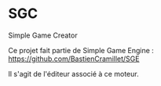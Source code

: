 SGC
===

Simple Game Creator

Ce projet fait partie de Simple Game Engine : https://github.com/BastienCramillet/SGE

Il s'agit de l'éditeur associé à ce moteur.



